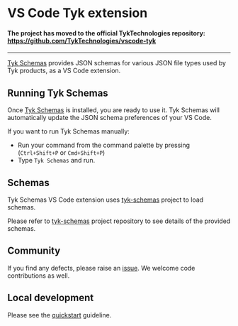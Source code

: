 # VS Code Tyk extension

#### The project has moved to the official TykTechnologies repository: https://github.com/TykTechnologies/vscode-tyk

<hr/>

[Tyk Schemas](https://marketplace.visualstudio.com/items?itemName=TykTechnologiesLimited.tyk-schemas) provides JSON schemas for various JSON file types used by Tyk products, as a VS Code extension.

## Running Tyk Schemas

Once [Tyk Schemas](https://marketplace.visualstudio.com/items?itemName=TykTechnologiesLimited.tyk-schemas) is installed, you are ready to use it. 
Tyk Schemas will automatically update the JSON schema preferences of your VS Code.

If you want to run Tyk Schemas manually:
- Run your command from the command palette by pressing (`Ctrl+Shift+P` or `Cmd+Shift+P`)
- Type `Tyk Schemas` and run.

## Schemas

Tyk Schemas VS Code extension uses [tyk-schemas](https://github.com/letzya/tyk-schemas) project to load schemas. 

Please refer to [tyk-schemas](https://github.com/letzya/tyk-schemas) project repository to see details of the provided schemas.

## Community

If you find any defects, please raise an [issue](https://github.com/buraksekili/vscode-tyk/issues). We welcome code contributions as well.

## Local development

Please see the [quickstart](./vsc-extension-quickstart.md) guideline.
